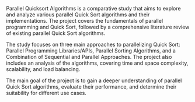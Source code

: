 Parallel Quicksort Algorithms is a comparative study that aims to explore and analyze various parallel Quick Sort algorithms and their implementations. The project covers the fundamentals of parallel programming and Quick Sort, followed by a comprehensive literature review of existing parallel Quick Sort algorithms.

The study focuses on three main approaches to parallelizing Quick Sort: Parallel Programming Libraries/APIs, Parallel Sorting Algorithms, and a Combination of Sequential and Parallel Approaches. The project also includes an analysis of the algorithms, covering time and space complexity, scalability, and load balancing.

The main goal of the project is to gain a deeper understanding of parallel Quick Sort algorithms, evaluate their performance, and determine their suitability for different use cases.
